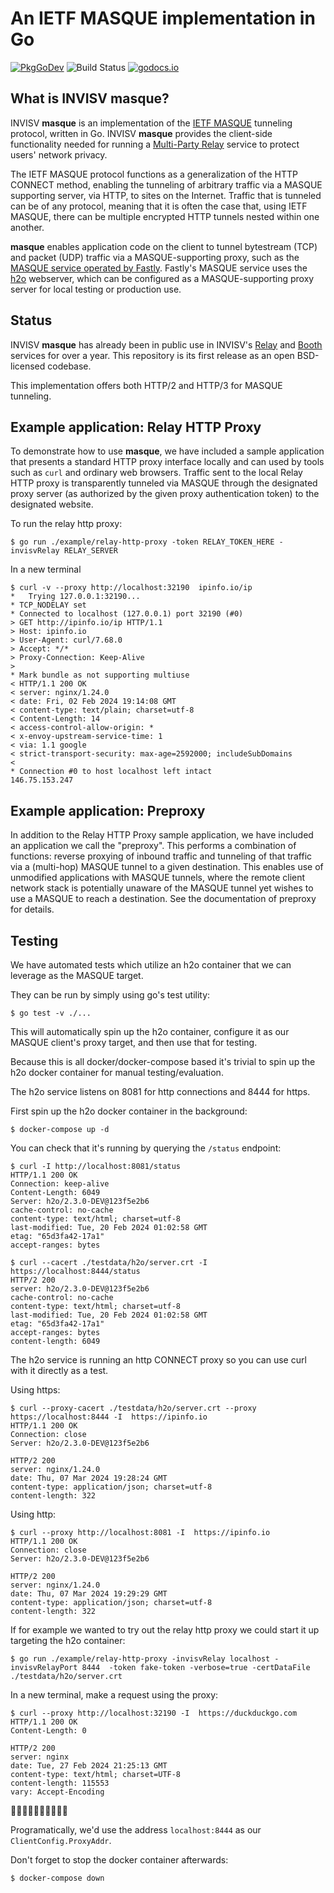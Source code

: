 # An IETF MASQUE implementation in Go

[![PkgGoDev](https://pkg.go.dev/badge/github.com/invisv-privacy/masque)](https://pkg.go.dev/github.com/invisv-privacy/masque)
![Build Status](https://github.com/invisv-privacy/masque/actions/workflows/build.yaml/badge.svg?branch=main)
[![godocs.io](https://godocs.io/github.com/invisv-privacy/masque?status.svg)](https://godocs.io/github.com/invisv-privacy/masque)

## What is INVISV masque?

INVISV **masque** is an implementation of the [IETF MASQUE](https://datatracker.ietf.org/wg/masque/about/) tunneling protocol, written in Go. INVISV **masque** provides the client-side functionality needed for running a [Multi-Party Relay](https://invisv.com/articles/relay.html) service to protect users' network privacy.

The IETF MASQUE protocol functions as a generalization of the HTTP CONNECT method, enabling the tunneling of arbitrary traffic via a MASQUE supporting server, via HTTP, to sites on the Internet. Traffic that is tunneled can be of any protocol, meaning that it is often the case that, using IETF MASQUE, there can be multiple encrypted HTTP tunnels nested within one another.

**masque** enables application code on the client to tunnel bytestream (TCP) and packet (UDP) traffic via a MASQUE-supporting proxy, such as the [MASQUE service operated by Fastly](https://www.fastly.com/blog/kicking-off-privacy-week-fastly). Fastly's MASQUE service uses the [h2o](https://github.com/h2o/h2o) webserver, which can be configured as a MASQUE-supporting proxy server for local testing or production use.

## Status

INVISV **masque** has already been in public use in INVISV's [Relay](https://invisv.com/relay/) and [Booth](https://booth.video/) services for over a year. This repository is its first release as an open BSD-licensed codebase.

This implementation offers both HTTP/2 and HTTP/3 for MASQUE tunneling.

## Example application: Relay HTTP Proxy

To demonstrate how to use **masque**, we have included a sample application that presents a standard HTTP proxy interface locally and can used by tools such as `curl` and ordinary web browsers. Traffic sent to the local Relay HTTP proxy is transparently tunneled via MASQUE through the designated proxy server (as authorized by the given proxy authentication token) to the designated website.

To run the relay http proxy:
```
$ go run ./example/relay-http-proxy -token RELAY_TOKEN_HERE -invisvRelay RELAY_SERVER
```
In a new terminal
```
$ curl -v --proxy http://localhost:32190  ipinfo.io/ip
*   Trying 127.0.0.1:32190...
* TCP_NODELAY set
* Connected to localhost (127.0.0.1) port 32190 (#0)
> GET http://ipinfo.io/ip HTTP/1.1
> Host: ipinfo.io
> User-Agent: curl/7.68.0
> Accept: */*
> Proxy-Connection: Keep-Alive
>
* Mark bundle as not supporting multiuse
< HTTP/1.1 200 OK
< server: nginx/1.24.0
< date: Fri, 02 Feb 2024 19:14:08 GMT
< content-type: text/plain; charset=utf-8
< Content-Length: 14
< access-control-allow-origin: *
< x-envoy-upstream-service-time: 1
< via: 1.1 google
< strict-transport-security: max-age=2592000; includeSubDomains
<
* Connection #0 to host localhost left intact
146.75.153.247
```

## Example application: Preproxy

In addition to the Relay HTTP Proxy sample application, we have included an application we call the "preproxy". This performs a combination of functions: reverse proxying of inbound traffic and tunneling of that traffic via a (multi-hop) MASQUE tunnel to a given destination. This enables use of unmodified applications with MASQUE tunnels, where the remote client network stack is potentially unaware of the MASQUE tunnel yet wishes to use a MASQUE to reach a destination. See the documentation of preproxy for details.

## Testing

We have automated tests which utilize an h2o container that we can leverage as the MASQUE target.

They can be run by simply using go's test utility:
```
$ go test -v ./...
```

This will automatically spin up the h2o container, configure it as our MASQUE client's proxy target, and then use that for testing.

Because this is all docker/docker-compose based it's trivial to spin up the h2o docker container for manual testing/evaluation.

The h2o service listens on 8081 for http connections and 8444 for https.

First spin up the h2o docker container in the background:
```
$ docker-compose up -d
```

You can check that it's running by querying the `/status` endpoint:
```
$ curl -I http://localhost:8081/status
HTTP/1.1 200 OK
Connection: keep-alive
Content-Length: 6049
Server: h2o/2.3.0-DEV@123f5e2b6
cache-control: no-cache
content-type: text/html; charset=utf-8
last-modified: Tue, 20 Feb 2024 01:02:58 GMT
etag: "65d3fa42-17a1"
accept-ranges: bytes

$ curl --cacert ./testdata/h2o/server.crt -I https://localhost:8444/status
HTTP/2 200
server: h2o/2.3.0-DEV@123f5e2b6
cache-control: no-cache
content-type: text/html; charset=utf-8
last-modified: Tue, 20 Feb 2024 01:02:58 GMT
etag: "65d3fa42-17a1"
accept-ranges: bytes
content-length: 6049
```

The h2o service is running an http CONNECT proxy so you can use curl with it directly as a test.

Using https:
```
$ curl --proxy-cacert ./testdata/h2o/server.crt --proxy https://localhost:8444 -I  https://ipinfo.io
HTTP/1.1 200 OK
Connection: close
Server: h2o/2.3.0-DEV@123f5e2b6

HTTP/2 200
server: nginx/1.24.0
date: Thu, 07 Mar 2024 19:28:24 GMT
content-type: application/json; charset=utf-8
content-length: 322
```

Using http:
```
$ curl --proxy http://localhost:8081 -I  https://ipinfo.io
HTTP/1.1 200 OK
Connection: close
Server: h2o/2.3.0-DEV@123f5e2b6

HTTP/2 200
server: nginx/1.24.0
date: Thu, 07 Mar 2024 19:29:29 GMT
content-type: application/json; charset=utf-8
content-length: 322
```

If for example we wanted to try out the relay http proxy we could start it up targeting the h2o container:
```
$ go run ./example/relay-http-proxy -invisvRelay localhost -invisvRelayPort 8444  -token fake-token -verbose=true -certDataFile ./testdata/h2o/server.crt
```

In a new terminal, make a request using the proxy:
```
$ curl --proxy http://localhost:32190 -I  https://duckduckgo.com
HTTP/1.1 200 OK
Content-Length: 0

HTTP/2 200
server: nginx
date: Tue, 27 Feb 2024 21:25:13 GMT
content-type: text/html; charset=UTF-8
content-length: 115553
vary: Accept-Encoding
```
🎉🎉🎉🎉🎉🎉🎉🎉🎉🎉

Programatically, we'd use the address `localhost:8444` as our `ClientConfig.ProxyAddr`.

Don't forget to stop the docker container afterwards:
```
$ docker-compose down
```
